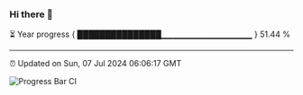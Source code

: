 ### Hi there 👋

⏳ Year progress { ███████████████▁▁▁▁▁▁▁▁▁▁▁▁▁▁▁ } 51.44 %

---

⏰ Updated on Sun, 07 Jul 2024 06:06:17 GMT

![Progress Bar CI](https://github.com/liununu/liununu/workflows/Progress%20Bar%20CI/badge.svg)
